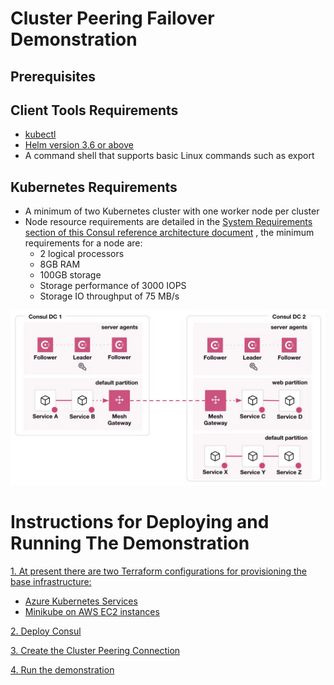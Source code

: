 # Cluster Peering Failover Demonstration

## Prerequisites

## Client Tools Requirements

- [kubectl](https://kubernetes.io/docs/tasks/tools/#kubectl)
- [Helm version 3.6 or above](https://helm.sh/docs/intro/quickstart/)
- A command shell that supports basic Linux commands such as export

## Kubernetes Requirements

* A minimum of two Kubernetes cluster with one worker node per cluster
* Node resource requirements are detailed in the [System Requirements section of this Consul reference architecture document](https://developer.hashicorp.com/consul/tutorials/production-deploy/reference-architecture) , the minimum requirements for a node are: 
  * 2 logical processors
  * 8GB RAM
  * 100GB storage
  * Storage performance of 3000 IOPS
  * Storage IO throughput of 75 MB/s

![image](https://github.com/chrisadkin/Consul-Peering/blob/main/images/01-two-dc-configuration.png)

# Instructions for Deploying and Running The Demonstration
[1. At present there are two Terraform configurations for provisioning the base infrastructure:](https://github.com/chrisadkin/Consul-Peering/tree/main/Prereqs) 
- [Azure Kubernetes Services](https://github.com/chrisadkin/Consul-Peering/tree/main/Prereqs/Azure)  
- [Minikube on AWS EC2 instances](https://github.com/chrisadkin/Consul-Peering/tree/main/Prereqs/AWS-Minikube)  

[2. Deploy Consul](https://github.com/chrisadkin/Consul-Peering/tree/main/Installation)  

[3. Create the Cluster Peering Connection](https://github.com/chrisadkin/Consul-Peering/tree/main/Peering-Connection)  

[4. Run the demonstration](https://github.com/chrisadkin/Consul-Peering/tree/main/Running-The-Demo)  
